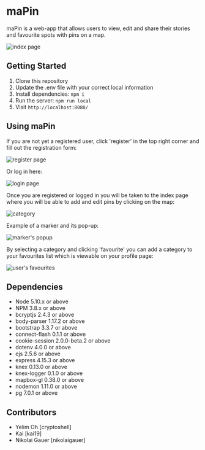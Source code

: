 # maPin
maPin is a web-app that allows users to view, edit and share their stories and favourite spots with pins on a map.


![index page](/docs/home.png)

## Getting Started

1. Clone this repository
2. Update the .env file with your correct local information
3. Install dependencies: `npm i`
4. Run the server: `npm run local`
5. Visit `http://localhost:8080/`

## Using maPin

If you are not yet a registered user, click 'register' in the top right corner and fill out the registration form:

![register page](/docs/register.png)

Or log in here:

![login page](/docs/login.png)

Once you are registered or logged in you will be taken to the index page where you will be able to add and edit pins by clicking on the map:

![category](/docs/category-example.png)

Example of a marker and its pop-up:

![marker's popup](/docs/marker-popup.png)

By selecting a category and clicking 'favourite' you can add a category to your favourites list which is viewable on your profile page:

![user's favourites](/docs/user-profile.png)

## Dependencies

- Node 5.10.x or above
- NPM 3.8.x or above
- bcryptjs 2.4.3 or above
- body-parser 1.17.2 or above
- bootstrap 3.3.7 or above
- connect-flash 0.1.1 or above
- cookie-session 2.0.0-beta.2 or above
- dotenv 4.0.0 or above
- ejs 2.5.6 or above
- express 4.15.3 or above
- knex 0.13.0 or above
- knex-logger 0.1.0 or above
- mapbox-gl 0.38.0 or above
- nodemon 1.11.0 or above
- pg 7.0.1 or above

## Contributors
- Yelim Oh [cryptoshell]
- Kai [kai19]
- Nikolai Gauer [nikolaigauer]
